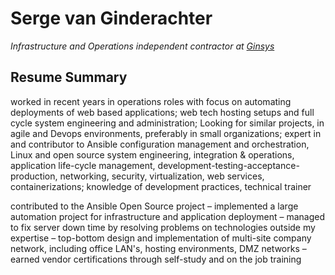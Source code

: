 # Serge van Ginderachter

_Infrastructure and Operations_
_independent contractor at [Ginsys](https://ginsys.eu)_

## Resume Summary

worked in recent years in operations roles with focus on automating deployments of web based applications; web tech hosting setups and full cycle system engineering and administration; Looking for similar projects, in agile and Devops environments, preferably in small organizations; expert in and contributor to Ansible configuration management and orchestration, Linux and open source system engineering, integration & operations, application life-cycle management, development-testing-acceptance-production, networking, security, virtualization, web services, containerizations; knowledge of development practices, technical trainer

contributed to the Ansible Open Source project – implemented a large automation project for infrastructure and application deployment – managed to fix server down time by resolving problems on technologies outside my expertise – top-bottom design and implementation of multi-site company network, including office LAN's, hosting environments, DMZ networks – earned vendor certifications through self-study and on the job training 
